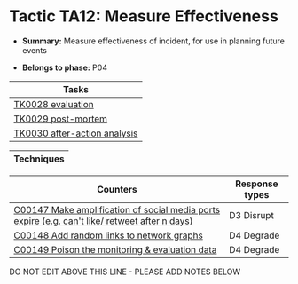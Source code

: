 # Tactic TA12: Measure Effectiveness

* **Summary:** Measure effectiveness of incident, for use in planning future events

* **Belongs to phase:** P04



| Tasks |
| ----- |
| [TK0028 evaluation](../tasks/TK0028.md) |
| [TK0029 post-mortem](../tasks/TK0029.md) |
| [TK0030 after-action analysis](../tasks/TK0030.md) |



| Techniques |
| ---------- |



| Counters | Response types |
| -------- | -------------- |
| [C00147 Make amplification of social media ports expire (e.g. can't like/ retweet after n days)](../counters/C00147.md) | D3 Disrupt |
| [C00148 Add random links to network graphs](../counters/C00148.md) | D4 Degrade |
| [C00149 Poison the monitoring & evaluation data](../counters/C00149.md) | D4 Degrade |


DO NOT EDIT ABOVE THIS LINE - PLEASE ADD NOTES BELOW